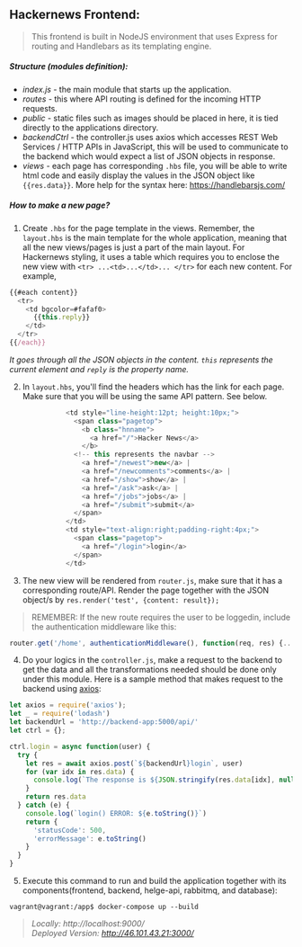 ## Hackernews Frontend:
> This frontend is built in NodeJS environment that uses Express for routing and Handlebars as its templating engine.

##### Structure (modules definition):
- _index.js_ - the main module  that starts up the application.
- _routes_ - this where API routing is defined for the incoming HTTP requests.
- _public_ - static files such as images should be placed in here, it is tied directly to the applications directory.
- _backendCtrl_ - the controller.js uses axios which accesses REST Web Services / HTTP APIs in JavaScript, this will be used to communicate to the backend which would expect a list of JSON objects in response.
- _views_ - each page has corresponding `.hbs` file, you will be able to write html code and easily display the values in the JSON object like `{{res.data}}`. More help for the syntax here: https://handlebarsjs.com/

##### How to make a new page?
1. Create `.hbs` for the page template in the views. Remember, the `layout.hbs` is the main template for the whole application, meaning that all the new views/pages is just a part of the main layout. For Hackernews styling, it uses a table which requires you to enclose the new view with `<tr> ...<td>...</td>... </tr>` for each new content. For example,
```javascript
{{#each content}}
  <tr>
    <td bgcolor=#fafaf0>
      {{this.reply}}
    </td>
  </tr>
{{/each}}
```
_It goes through all the JSON objects in the content. `this` represents the current element and `reply` is the property name._

2. In `layout.hbs`, you'll find the headers which has the link for each page. Make sure that you will be using the same API pattern. See below.
```javascript
              <td style="line-height:12pt; height:10px;">
                <span class="pagetop">
                  <b class="hnname">
                    <a href="/">Hacker News</a>
                  </b>
                <!-- this represents the navbar -->
                  <a href="/newest">new</a> |
                  <a href="/newcomments">comments</a> |
                  <a href="/show">show</a> |
                  <a href="/ask">ask</a> |
                  <a href="/jobs">jobs</a> |
                  <a href="/submit">submit</a>
                </span>
              </td>
              <td style="text-align:right;padding-right:4px;">
                <span class="pagetop">
                  <a href="/login">login</a>
                </span>
              </td>
```

3. The new view will be rendered from `router.js`, make sure that it has a corresponding route/API. Render the page together with the JSON object/s by `res.render('test', {content: result});`

> REMEMBER: If the new route requires the user to be loggedin, include the authentication middleware like this:

```javascript
router.get('/home', authenticationMiddleware(), function(req, res) {...
```

4. Do your logics in the `controller.js`, make a request to the backend to get the data and all the transformations needed should be done only under this module. Here is a sample method that makes request to the backend using [axios](https://www.npmjs.com/package/axios):

```JavaScript
let axios = require('axios');
let _ = require('lodash')
let backendUrl = 'http://backend-app:5000/api/'
let ctrl = {};

ctrl.login = async function(user) {
  try {
    let res = await axios.post(`${backendUrl}login`, user)
    for (var idx in res.data) {
      console.log(`The response is ${JSON.stringify(res.data[idx], null, 2)}`)
    }
    return res.data
  } catch (e) {
    console.log(`login() ERROR: ${e.toString()}`)
    return {
      'statusCode': 500,
      'errorMessage': e.toString()
    }
  }
}
```

5. Execute this command to run and build the application together with its components(frontend, backend, helge-api, rabbitmq, and database):

```
vagrant@vagrant:/app$ docker-compose up --build
```

> _Locally: http://localhost:9000/_ <br>
_Deployed Version: http://46.101.43.21:3000/_
